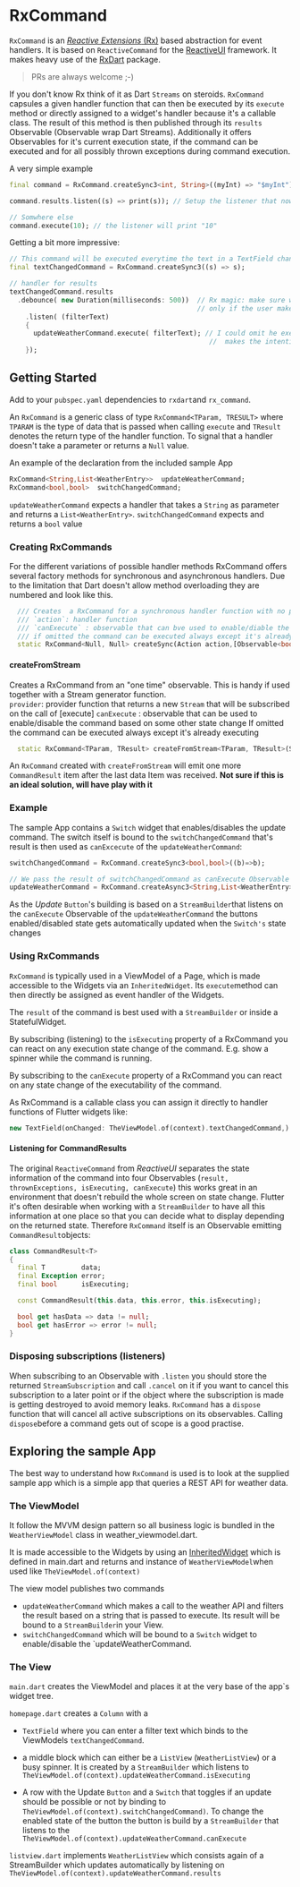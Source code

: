 # RxCommand

`RxCommand` is an [_Reactive Extensions_ (Rx)](http://reactivex.io/) based abstraction for event handlers. It is based on `ReactiveCommand` for the [ReactiveUI](https://reactiveui.net/) framework. It makes heavy use of the [RxDart](https://github.com/ReactiveX/rxdart) package.

>PRs are always welcome ;-)

If you don't know Rx think of it as Dart `Streams` on steroids. `RxCommand` capsules a given handler function that can then be executed by its `execute` method or directly assigned to a widget's handler because it's a callable class. The result of this method is then published through its `results` Observable (Observable wrap Dart Streams). Additionally it offers Observables for it's current execution state, if the command can be executed and for all possibly thrown exceptions during command execution.

A very simple example

```Dart
final command = RxCommand.createSync3<int, String>((myInt) => "$myInt");

command.results.listen((s) => print(s)); // Setup the listener that now waits for events, not doing anything

// Somwhere else
command.execute(10); // the listener will print "10"
```

Getting a bit more impressive:

```Dart
// This command will be executed everytime the text in a TextField changes
final textChangedCommand = RxCommand.createSync3((s) => s);

// handler for results
textChangedCommand.results
  .debounce( new Duration(milliseconds: 500))  // Rx magic: make sure we start processing 
                                               // only if the user make a short pause typing 
    .listen( (filterText)
    {
      updateWeatherCommand.execute( filterText); // I could omit he execute because RxCommand is a callable class but here it 
                                                  //  makes the intention clearer
    });  

```


## Getting Started

Add to your `pubspec.yaml` dependencies to `rxdart`and `rx_command`.  

An `RxCommand` is a generic class of type `RxCommand<TParam, TRESULT>` where `TPARAM` is the type of data that is passed when calling `execute` and `TResult` denotes the return type of the handler function. To signal that a handler doesn't take a parameter or returns a `Null` value. 

An example of the declaration from the included sample App

```Dart
RxCommand<String,List<WeatherEntry>>  updateWeatherCommand;
RxCommand<bool,bool>  switchChangedCommand;
```

`updateWeatherCommand` expects a handler that takes a `String` as parameter and returns a `List<WeatherEntry>`. `switchChangedCommand` expects and returns a `bool` value 

### Creating RxCommands

 For the different variations of possible handler methods RxCommand offers several factory methods for synchronous and asynchronous handlers. Due to the limitation that Dart doesn't allow method overloading they are numbered and look like this.

```Dart
  /// Creates  a RxCommand for a synchronous handler function with no parameter and no return type 
  /// `action`: handler function
  /// `canExecute` : observable that can bve used to enable/diable the command based on some other state change
  /// if omitted the command can be executed always except it's already executing
  static RxCommand<Null, Null> createSync(Action action,[Observable<bool> canExecute])

```

#### createFromStream

  Creates  a RxCommand from an "one time" observable. This is handy if used together with a Stream generator function.  
  `provider`: provider function that returns a new `Stream` that will be subscribed on the call of [execute]
  `canExecute` : observable that can be used to enable/disable the command based on some other state change
  If omitted the command can be executed always except it's already executing

```Dart
  static RxCommand<TParam, TResult> createFromStream<TParam, TResult>(StreamProvider<TParam, TResult> provider, [Observable<bool> canExecute])
```

  An `RxCommand` created with `createFromStream` will emit one more `CommandResult` item after the last data Item was received. **Not sure if this is an ideal solution, will have play with it**

### Example

The sample App contains a `Switch` widget that enables/disables the update command. The switch itself is bound to the `switchChangedCommand` that's result is then used as `canExcecute` of the `updateWeatherCommand`:

```Dart
switchChangedCommand = RxCommand.createSync3<bool,bool>((b)=>b);

// We pass the result of switchChangedCommand as canExecute Observable to the upDateWeatherCommand
updateWeatherCommand = RxCommand.createAsync3<String,List<WeatherEntry>>(update,switchChangedCommand.results);
```

As the _Update_ `Button`'s building is based on a `StreamBuilder`that listens on the `canExecute` Observable of the `updateWeatherCommand` the buttons enabled/disabled state gets automatically updated when the `Switch's` state changes


### Using RxCommands

`RxCommand` is typically used in a ViewModel of a Page, which is made accessible to the Widgets via an `InheritedWidget`. Its `execute`method can then directly be assigned as event handler of the Widgets.

The `result` of the command is best used with a `StreamBuilder` or inside a StatefulWidget.

By subscribing (listening) to the `isExecuting` property of a RxCommand you can react on any execution state change of the command. E.g. show a spinner while the command is running.

By subscribing to the `canExecute` property of a RxCommand you can react on any state change of the executability of the command.

As RxCommand is a callable class you can assign it directly to handler functions of Flutter widgets like:

```Dart
new TextField(onChanged: TheViewModel.of(context).textChangedCommand,)
```

#### Listening for CommandResults

The original `ReactiveCommand` from _ReactiveUI_ separates the state information of the command into four Observables (`result, thrownExceptions, isExecuting, canExecute`) this works great in an environment that doesn't rebuild the whole screen on state change. Flutter it's often desirable when working with a `StreamBuilder` to have all this information at one place so that you can decide what to display depending on the returned state. Therefore `RxCommand` itself is an Observable emitting `CommandResult`objects:

```Dart
class CommandResult<T>
{
  final T         data;
  final Exception error;
  final bool      isExecuting;

  const CommandResult(this.data, this.error, this.isExecuting);

  bool get hasData => data != null;
  bool get hasError => error != null;  
}
```


### Disposing subscriptions (listeners)
When subscribing to an Observable with `.listen` you should store the returned `StreamSubscription` and call `.cancel` on it if you want to cancel this subscription to a later point or if the object where the subscription is made is getting destroyed to avoid memory leaks.
`RxCommand` has a `dispose` function that will cancel all active subscriptions on its observables. Calling `dispose`before a command gets out of scope is a good practise.

## Exploring the sample App 

The best way to understand how `RxCommand` is used is to look at the supplied sample app which is a simple app that queries a REST API for weather data.

### The ViewModel

It follow the MVVM design pattern so all business logic is bundled in the `WeatherViewModel` class in weather_viewmodel.dart.

It is made accessible to the Widgets by using an [InheritedWidget](https://docs.flutter.io/flutter/widgets/InheritedWidget-class.html) which is defined in main.dart and returns and instance of `WeatherViewModel`when used like `TheViewModel.of(context)`

The view model publishes two commands 

* `updateWeatherCommand` which makes a call to the weather API and filters the result based on a string that is passed to execute. Its result will be bound to a `StreamBuilder`in your View.
* `switchChangedCommand` which will be bound to a `Switch` widget to enable/disable the `updateWeatherCommand.


### The View

`main.dart` creates the ViewModel and places it at the very base of the app`s widget tree.

`homepage.dart` creates a `Column` with a 

* `TextField` where you can enter a filter text which binds to the ViewModels `textChangedCommand`.

* a middle block which can either be a `ListView` (`WeatherListView`) or a busy spinner. It is created by a `StreamBuilder` which listens to <br/> `TheViewModel.of(context).updateWeatherCommand.isExecuting`<br/>
* A row with the Update `Button` and a `Switch` that toggles if an update should be possible or not by binding to `TheViewModel.of(context).switchChangedCommand)`. To change the enabled state of the button the button is build by a `StreamBuilder` that listens to the  `TheViewModel.of(context).updateWeatherCommand.canExecute` 

`listview.dart` implements `WeatherListView` which consists again of a StreamBuilder which updates automatically by listening on `TheViewModel.of(context).updateWeatherCommand.results`








